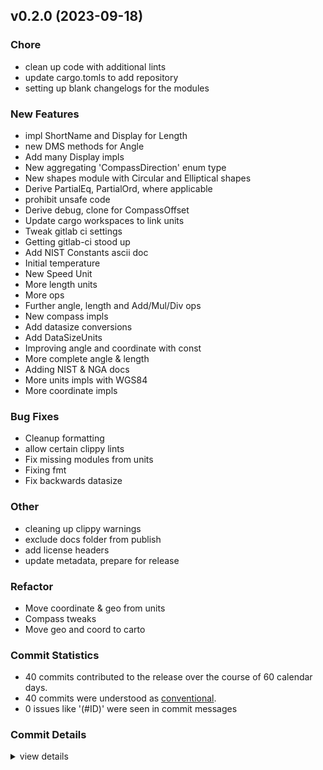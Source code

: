 

## v0.2.0 (2023-09-18)

### Chore

 - <csr-id-f03d8a3ec997d53470bfdeb5e76b71925aac3f10/> clean up code with additional lints
 - <csr-id-80d2b88bdcb553faaeafc09673c31d7ebedafd19/> update cargo.tomls to add repository
 - <csr-id-1a365333397b02a5f911d0897c3bf0c80f6c2b80/> setting up blank changelogs for the modules

### New Features

 - <csr-id-0bb78ee642c9952e70b5ec91d66d101db0263e9d/> impl ShortName and Display for Length
 - <csr-id-1052c7d262c61d06dc319b86a3649b9ab13e180e/> new DMS methods for Angle
 - <csr-id-662b3ae1634233cf5e886ec64c2a60d3e40c6d4a/> Add many Display impls
 - <csr-id-feca2571412607f6aa5513695863af6b82be3535/> New aggregating 'CompassDirection' enum type
 - <csr-id-bc7dace92f44194abd6b59544f907cc29d3c70c1/> New shapes module with Circular and Elliptical shapes
 - <csr-id-cfbc5951279a8954e24ba88da3fd0c26ca02158e/> Derive PartialEq, PartialOrd, where applicable
 - <csr-id-c088de020214e47f28391d0af5a64abe56ad185b/> prohibit unsafe code
 - <csr-id-1df20620dc1d53c5d6725bf194d2a2b96a7f4675/> Derive debug, clone for CompassOffset
 - <csr-id-350ddeab133e78ff4658857db28b2d00a30b9b81/> Update cargo workspaces to link units
 - <csr-id-f61a3f80fe38ce0e51e13d19f561744447f9835a/> Tweak gitlab ci settings
 - <csr-id-0f1ca086cf125ce9d2afcbd838f414b6c2b49ae2/> Getting gitlab-ci stood up
 - <csr-id-3b77c401e00a7068ee21324266bd15d07f9dce54/> Add NIST Constants ascii doc
 - <csr-id-ab7f120f7e21f9e6cd58a93395d8dd037f911f39/> Initial temperature
 - <csr-id-88607b44536c429b00689bfdf9301417db2a3ddf/> New Speed Unit
 - <csr-id-5de0aa77d7c3a54fdbe4413a951b5320f68fb846/> More length units
 - <csr-id-e5e2567a901cca41df7f5f7970504708eeb3b1d7/> More ops
 - <csr-id-7e2a3c73b601551c269a1a7473339c6d4dc8004d/> Further angle, length and Add/Mul/Div ops
 - <csr-id-0e6f2b21efe373e1f51d421283817f6efac029e3/> New compass impls
 - <csr-id-2228c7ff7e4b5401a2483aece579c21fd37f9807/> Add datasize conversions
 - <csr-id-788092a18e2207782215bb7be0f9a4057801f05c/> Add DataSizeUnits
 - <csr-id-3db2a313945098edd53c967f44edbf979702f80a/> Improving angle and coordinate with const
 - <csr-id-cc0ca42d3b1c30592e7367bcfd744a559fbca9f7/> More complete angle & length
 - <csr-id-1c06c1084a718caf7263ac5fad6d0dfa5b766964/> Adding NIST & NGA docs
 - <csr-id-bb3a0c2cd1d351648876e00d0327a05818ca87a2/> More units impls with WGS84
 - <csr-id-22e3352801b78ab5b57d6fe015253328cde46110/> More coordinate impls

### Bug Fixes

 - <csr-id-527e19e5dfa73b2cd32fc88a30a3855d28d79333/> Cleanup formatting
 - <csr-id-c21e5beffe2feb376e0f20076401dacbfd61b9fc/> allow certain clippy lints
 - <csr-id-b9a64189e4b2c4b359395a2ca313179fa76474e4/> Fix missing modules from units
 - <csr-id-1ee26b0b6b0ae9468d826b5ac82b56f6bcb37509/> Fixing fmt
 - <csr-id-d9df940c05bfafe2065c9a03015a6ced7a1eba77/> Fix backwards datasize

### Other

 - <csr-id-5c178560becc0b665d70be2d99a1cffad3ba4284/> cleaning up clippy warnings
 - <csr-id-8ef5bb6167b6fae09c73e2ccfe8ff4fe862c7ac9/> exclude docs folder from publish
 - <csr-id-6c088bdcb392c82ec09a9cf4288318b6933a4c35/> add license headers
 - <csr-id-49d55665ffd9ebcfe0394e40cb36bcc35a6a72f9/> update metadata, prepare for release

### Refactor

 - <csr-id-553cfcabf7e0a3066eeb646952f8271ac0887208/> Move coordinate & geo from units
 - <csr-id-a1829550c5c0acdac004160b8050d69b4afdb3bd/> Compass tweaks
 - <csr-id-05a5b43bfb2f907d36b17cf844a52ddc92c2dfde/> Move geo and coord to carto

### Commit Statistics

<csr-read-only-do-not-edit/>

 - 40 commits contributed to the release over the course of 60 calendar days.
 - 40 commits were understood as [conventional](https://www.conventionalcommits.org).
 - 0 issues like '(#ID)' were seen in commit messages

### Commit Details

<csr-read-only-do-not-edit/>

<details><summary>view details</summary>

 * **Uncategorized**
    - Clean up code with additional lints ([`f03d8a3`](https://github.com/spmadden/irox/commit/f03d8a3ec997d53470bfdeb5e76b71925aac3f10))
    - Update cargo.tomls to add repository ([`80d2b88`](https://github.com/spmadden/irox/commit/80d2b88bdcb553faaeafc09673c31d7ebedafd19))
    - Setting up blank changelogs for the modules ([`1a36533`](https://github.com/spmadden/irox/commit/1a365333397b02a5f911d0897c3bf0c80f6c2b80))
    - Impl ShortName and Display for Length ([`0bb78ee`](https://github.com/spmadden/irox/commit/0bb78ee642c9952e70b5ec91d66d101db0263e9d))
    - New DMS methods for Angle ([`1052c7d`](https://github.com/spmadden/irox/commit/1052c7d262c61d06dc319b86a3649b9ab13e180e))
    - Cleanup formatting ([`527e19e`](https://github.com/spmadden/irox/commit/527e19e5dfa73b2cd32fc88a30a3855d28d79333))
    - Add many Display impls ([`662b3ae`](https://github.com/spmadden/irox/commit/662b3ae1634233cf5e886ec64c2a60d3e40c6d4a))
    - New aggregating 'CompassDirection' enum type ([`feca257`](https://github.com/spmadden/irox/commit/feca2571412607f6aa5513695863af6b82be3535))
    - New shapes module with Circular and Elliptical shapes ([`bc7dace`](https://github.com/spmadden/irox/commit/bc7dace92f44194abd6b59544f907cc29d3c70c1))
    - Derive PartialEq, PartialOrd, where applicable ([`cfbc595`](https://github.com/spmadden/irox/commit/cfbc5951279a8954e24ba88da3fd0c26ca02158e))
    - Allow certain clippy lints ([`c21e5be`](https://github.com/spmadden/irox/commit/c21e5beffe2feb376e0f20076401dacbfd61b9fc))
    - Cleaning up clippy warnings ([`5c17856`](https://github.com/spmadden/irox/commit/5c178560becc0b665d70be2d99a1cffad3ba4284))
    - Prohibit unsafe code ([`c088de0`](https://github.com/spmadden/irox/commit/c088de020214e47f28391d0af5a64abe56ad185b))
    - Derive debug, clone for CompassOffset ([`1df2062`](https://github.com/spmadden/irox/commit/1df20620dc1d53c5d6725bf194d2a2b96a7f4675))
    - Exclude docs folder from publish ([`8ef5bb6`](https://github.com/spmadden/irox/commit/8ef5bb6167b6fae09c73e2ccfe8ff4fe862c7ac9))
    - Add license headers ([`6c088bd`](https://github.com/spmadden/irox/commit/6c088bdcb392c82ec09a9cf4288318b6933a4c35))
    - Update metadata, prepare for release ([`49d5566`](https://github.com/spmadden/irox/commit/49d55665ffd9ebcfe0394e40cb36bcc35a6a72f9))
    - Move coordinate & geo from units ([`553cfca`](https://github.com/spmadden/irox/commit/553cfcabf7e0a3066eeb646952f8271ac0887208))
    - Fix missing modules from units ([`b9a6418`](https://github.com/spmadden/irox/commit/b9a64189e4b2c4b359395a2ca313179fa76474e4))
    - Update cargo workspaces to link units ([`350ddea`](https://github.com/spmadden/irox/commit/350ddeab133e78ff4658857db28b2d00a30b9b81))
    - Fixing fmt ([`1ee26b0`](https://github.com/spmadden/irox/commit/1ee26b0b6b0ae9468d826b5ac82b56f6bcb37509))
    - Tweak gitlab ci settings ([`f61a3f8`](https://github.com/spmadden/irox/commit/f61a3f80fe38ce0e51e13d19f561744447f9835a))
    - Getting gitlab-ci stood up ([`0f1ca08`](https://github.com/spmadden/irox/commit/0f1ca086cf125ce9d2afcbd838f414b6c2b49ae2))
    - Add NIST Constants ascii doc ([`3b77c40`](https://github.com/spmadden/irox/commit/3b77c401e00a7068ee21324266bd15d07f9dce54))
    - Initial temperature ([`ab7f120`](https://github.com/spmadden/irox/commit/ab7f120f7e21f9e6cd58a93395d8dd037f911f39))
    - Compass tweaks ([`a182955`](https://github.com/spmadden/irox/commit/a1829550c5c0acdac004160b8050d69b4afdb3bd))
    - New Speed Unit ([`88607b4`](https://github.com/spmadden/irox/commit/88607b44536c429b00689bfdf9301417db2a3ddf))
    - More length units ([`5de0aa7`](https://github.com/spmadden/irox/commit/5de0aa77d7c3a54fdbe4413a951b5320f68fb846))
    - More ops ([`e5e2567`](https://github.com/spmadden/irox/commit/e5e2567a901cca41df7f5f7970504708eeb3b1d7))
    - Further angle, length and Add/Mul/Div ops ([`7e2a3c7`](https://github.com/spmadden/irox/commit/7e2a3c73b601551c269a1a7473339c6d4dc8004d))
    - New compass impls ([`0e6f2b2`](https://github.com/spmadden/irox/commit/0e6f2b21efe373e1f51d421283817f6efac029e3))
    - Fix backwards datasize ([`d9df940`](https://github.com/spmadden/irox/commit/d9df940c05bfafe2065c9a03015a6ced7a1eba77))
    - Move geo and coord to carto ([`05a5b43`](https://github.com/spmadden/irox/commit/05a5b43bfb2f907d36b17cf844a52ddc92c2dfde))
    - Add datasize conversions ([`2228c7f`](https://github.com/spmadden/irox/commit/2228c7ff7e4b5401a2483aece579c21fd37f9807))
    - Add DataSizeUnits ([`788092a`](https://github.com/spmadden/irox/commit/788092a18e2207782215bb7be0f9a4057801f05c))
    - Improving angle and coordinate with const ([`3db2a31`](https://github.com/spmadden/irox/commit/3db2a313945098edd53c967f44edbf979702f80a))
    - More complete angle & length ([`cc0ca42`](https://github.com/spmadden/irox/commit/cc0ca42d3b1c30592e7367bcfd744a559fbca9f7))
    - Adding NIST & NGA docs ([`1c06c10`](https://github.com/spmadden/irox/commit/1c06c1084a718caf7263ac5fad6d0dfa5b766964))
    - More units impls with WGS84 ([`bb3a0c2`](https://github.com/spmadden/irox/commit/bb3a0c2cd1d351648876e00d0327a05818ca87a2))
    - More coordinate impls ([`22e3352`](https://github.com/spmadden/irox/commit/22e3352801b78ab5b57d6fe015253328cde46110))
</details>

